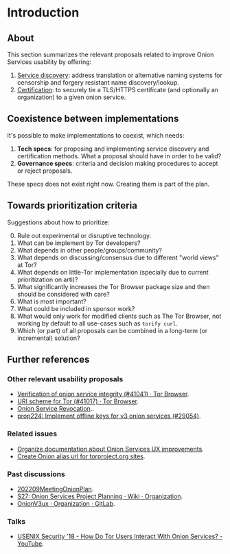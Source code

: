 # Introduction

<!--[[_TOC_]]-->

## About

This section summarizes the relevant proposals related to improve Onion
Services usability by offering:

1. [Service discovery](Documentation/OnionPlan/Usability/Discovery): address
   translation or alternative naming systems for censorship and forgery
   resistant name discovery/lookup.
2. [Certification](Documentation/OnionPlan/Usability/Certification): to
   securely tie a TLS/HTTPS certificate (and optionally an organization) to a
   given onion service.

## Coexistence between implementations

It's possible to make implementations to coexist, which needs:

1. **Tech specs**: for proposing and implementing service discovery and
   certification methods. What a proposal should have in order to be valid?
2. **Governance specs**: criteria and decision making procedures to
   accept or reject proposals.

These specs does not exist right now. Creating them is part of the plan.

## Towards prioritization criteria

Suggestions about how to prioritize:

0. Rule out experimental or disruptive technology.
1. What can be implement by Tor developers?
2. What depends in other people/groups/community?
3. What depends on discussing/consensus due to different "world views" at Tor?
4. What depends on little-Tor implementation (specially due to current
   prioritization on arti)?
5. What significantly increases the Tor Browser package size and then should be
   considered with care?
6. What is most important?
7. What could be included in sponsor work?
8. What would only work for modified clients such as The Tor Browser,
   not working by default to all use-cases such as `torify curl`.
9. Which (or part) of all proposals can be combined in a long-term (or
   incremental) solution?

## Further references

### Other relevant usability proposals

* [Verification of onion service integrity (#41041) · Tor Browser](https://gitlab.torproject.org/tpo/applications/tor-browser/-/issues/41041).
* [URI scheme for Tor (#41017) · Tor Browser](https://gitlab.torproject.org/tpo/applications/tor-browser/-/issues/41017).
* [Onion Service Revocation](https://gitlab.torproject.org/tpo/core/torspec/-/issues/87)..
* [prop224: Implement offline keys for v3 onion services (#29054)](https://gitlab.torproject.org/tpo/core/tor/-/issues/29054).

### Related issues

* [Organize documentation about Onion Services UX improvements](https://gitlab.torproject.org/tpo/onion-services/onion-support/-/issues/64).
* [Create Onion alias url for torproject.org sites](https://gitlab.torproject.org/tpo/onion-services/onion-support/-/issues/67).

### Past discussions

* [202209MeetingOnionPlan](https://gitlab.torproject.org/tpo/team/-/wikis/202209MeetingOnionPlan).
* [S27: Onion Services Project Planning · Wiki · Organization](https://gitlab.torproject.org/tpo/team/-/wikis/meetings/2019/2019Stockholm/Notes/S27).
* [OnionV3ux · Organization · GitLab](https://gitlab.torproject.org/tpo/team/-/wikis/meetings/2018/2018MexicoCity/Notes/OnionV3ux).

### Talks

* [USENIX Security '18 - How Do Tor Users Interact With Onion Services? - YouTube](https://www.youtube.com/watch?v=MYR4sB3wPOg).
